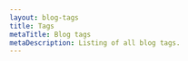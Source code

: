 ```yaml
---
layout: blog-tags
title: Tags
metaTitle: Blog tags
metaDescription: Listing of all blog tags.
---
```

